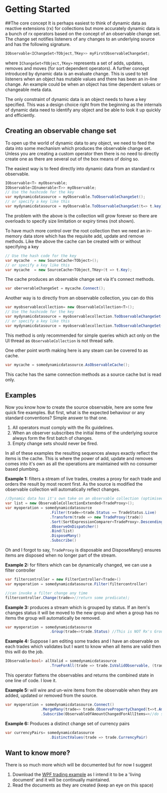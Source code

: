# Getting Started
 
##The core concept
It is perhaps easiest to think of dynamic data as reactive extensions (rx) for collections but more accurately dynamic data is a bunch of rx operators based on the concept of an observable change set.  The change set notifies listeners of any changes to an underlying source and has the following signature.
```csharp
IObservable<IChangeSet<TObject,TKey>> myFirstObservableChangeSet;
```
where ```IChangeSet<TObject,TKey>```  represents a set of adds, updates, removes and moves (for sort dependent operators).  A further concept introduced by dynamic data is an evaluate change. This is used to tell listeners when an object has mutable values and there has been an in-line change.  An example could be when an object has time dependent values or changeable meta data.

The only constraint of dynamic data is an object needs to have a key specified. This was a design choice right from the beginning as the internals of dynamic data need to identify any object and be able to look it up quickly and efficiently.

## Creating an observable change set
To open up the world of dynamic data to any object, we need to feed the data into some mechanism which produces the observable change set.  Unless you are creating a custom operator then there is no need to directly create one as there are several out of the box means of doing so.

The easiest way is to feed directly into dynamic data from an standard rx observable.
```csharp
IObservable<T> myObservable;
IObservable<IEnumerable<T>> myObservable;
// Use the hashcode for the key
var mydynamicdatasource = myObservable.ToObservableChangeSet();
// or specify a key like this
var mydynamicdatasource = myObservable.ToObservableChangeSet(t=> t.key);
```
The problem with the above is the collection will grow forever so there are overloads to specify size limitation or expiry times (not shown). 

To have much more control over the root collection then we need an in-memory data store which has the requisite add, update and remove methods. Like the above the cache can be created with or without specifying a key
```csharp
// Use the hash code for the key
var mycache  = new SourceCache<TObject>();
// or specify a key like this
var mycache  = new SourceCache<TObject,TKey>(t => t.Key);
```
The cache produces an observable change set via it's connect methods.
```csharp
var oberverableChangeSet = mycache.Connect();
```
Another way is to directly from an observable collection, you can do this
```csharp
var myobservablecollection= new ObservableCollection<T>();
// Use the hashcode for the key
var mydynamicdatasource = myobservablecollection.ToObservableChangeSet();
// or specify a key like this
var mydynamicdatasource = myobservablecollection.ToObservableChangeSet(t => t.Key);
```
This method is only recommended for simple queries which act only on the UI thread as ```ObservableCollection``` is not thread safe.

One other point worth making here is any steam can be covered to as cache.
```csharp
var mycache = somedynamicdatasource.AsObservableCache();
```
This cache has the same connection methods as a source cache but is read only.

## Examples

Now you know how to create the source observable, here are some few quick fire examples. But first, what is the expected behaviour or any standard conventions?  Simple answer to that one.

 1. All operators must comply with the Rx guidelines.
 2. When an observer subscribes the initial items of the underlying source always form the first batch of changes.
 3. Empty change sets should never be fired.

In all of these examples the resulting sequences always exactly reflect the items is the cache.  This is where the power of  add, update and removes comes into it's own as all the operations are maintained with no consumer based plumbing.

**Example 1:** filters a stream of live trades, creates a proxy for each trade and orders the result by most recent first. As the source is modified the observable collection will automatically reflect changes.

```csharp
//Dynamic data has it's own take on an observable collection (optimised for populating from dynamic data observables)
var list = new ObservableCollectionExtended<TradeProxy>();
var myoperation = somedynamicdatasource
					.Filter(trade=>trade.Status == TradeStatus.Live) 
					.Transform(trade => new TradeProxy(trade))
					.Sort(SortExpressionComparer<TradeProxy>.Descending(t => t.Timestamp))
					.ObserveOnDispatcher()
					.Bind(list) 
					.DisposeMany()
					.Subscribe()
```
Oh and I forgot to say, ```TradeProxy``` is disposable and DisposeMany() ensures items are disposed when no longer part of the stream.

**Example 2:**  for filters which can be dynamically changed, we can use a filter controller
```csharp
var filtercontroller = new FilterController<Trade>()
var myoperation = somedynamicdatasource.Filter(filtercontroller) 

//can invoke a filter change any time
filtercontroller.Change(trade=>//return some predicate);
```

**Example 3:** produces a stream which is grouped by status. If an item's changes status it will be moved to the new group and when a group has no items the group will automatically be removed.
```csharp
var myoperation = somedynamicdatasource
					.Group(trade=>trade.Status) //This is NOT Rx's GroupBy 
```
**Example 4:** Suppose I am editing some trades and I have an observable on each trades which validates but I want to know when all items are valid then this will do the job.
```csharp
IObservable<bool> allValid = somedynamicdatasource
	                .TrueForAll(trade => trade.IsValidObservable, (trade, isvalid) => isvalid)
```
This operator flattens the observables and returns the combined state in one line of code. I love it.

**Example 5:**  will wire and un-wire items from the observable when they are added, updated or removed from the source.
```csharp
var myoperation = somedynamicdatasource.Connect() 
				.MergeMany(trade=> trade.ObservePropertyChanged(t=>t.Amount))
				.Subscribe(ObservableOfAmountChangedForAllItems=>//do something with IObservable<PropChangedArg>)
```
**Example 6:** Produces a distinct change set of currency pairs
```csharp
var currencyPairs= somedynamicdatasource
				    .DistinctValues(trade => trade.CurrencyPair)
```

## Want to know more?
There is so much more which will be documented but for now I suggest 

 1. Download the [WPF trading example](https://github.com/RolandPheasant/Tradingdemo) as I intend it to be a 'living document' and it will be continually maintained. 
 2. Read the documents as they are created (keep an eye on this space)
